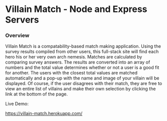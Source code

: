 # Villain Match - Node and Express Servers

### Overview

Villain Match is a compatability-based match making application.  Using the survey results compiled from other users, this full-stack site will find each hero his or her very own arch nemesis. Matches are calculated by comparing survey answers.  The results are converted into an array of numbers and the total value determines whether or not a user is a good fit for another.  The users with the closest total values are matched automatically and a pop-up with the name and image of your villain will be displayed.  Of course, if the user disagrees with their match, they are free to view an entire list of villains and make their own selection by clicking the link at the bottom of the page.

Live Demo:  

https://villain-match.herokuapp.com/
